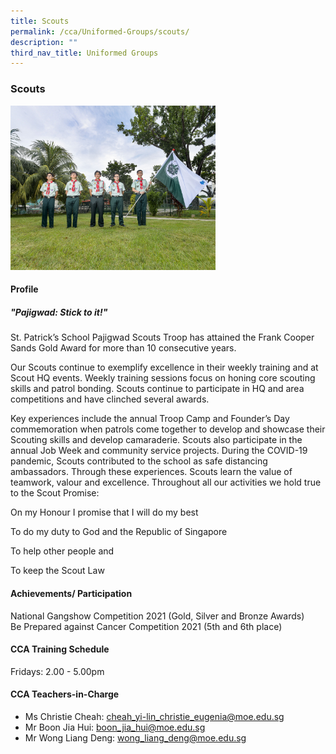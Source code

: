 ```yaml
---
title: Scouts
permalink: /cca/Uniformed-Groups/scouts/
description: ""
third_nav_title: Uniformed Groups
---
```

### **Scouts**

<img src="/images/Scouts.jpg" 
     style="width:65%">

#### **Profile**

##### **"Pajigwad: Stick to it!"**

St. Patrick’s School Pajigwad Scouts Troop has attained the Frank Cooper Sands Gold Award for more than 10 consecutive years. 

Our Scouts continue to exemplify excellence in their weekly training and at Scout HQ events. Weekly training sessions focus on honing core scouting skills and patrol bonding. Scouts continue to participate in HQ and area competitions and have clinched several awards.

Key experiences include the annual Troop Camp and Founder’s Day commemoration when patrols come together to develop and showcase their Scouting skills and develop camaraderie. Scouts also participate in the annual Job Week and community service projects. During the COVID-19 pandemic, Scouts contributed to the school as safe distancing ambassadors. Through these experiences. Scouts learn the value of teamwork, valour and excellence. Throughout all our activities we hold true to the Scout Promise:

On my Honour I promise that I will do my best

To do my duty to God and the Republic of Singapore

To help other people and

To keep the Scout Law

#### **Achievements/ Participation**

National Gangshow Competition 2021 (Gold, Silver and Bronze Awards)  
Be Prepared against Cancer Competition 2021 (5th and 6th place)

#### **CCA Training Schedule**
Fridays: 2.00 - 5.00pm


#### **CCA Teachers-in-Charge**

* Ms Christie Cheah: [cheah\_yi-lin_christie_eugenia@moe.edu.sg](mailto:cheah_yi-lin_christie_eugenia@moe.edu.sg) 
* Mr Boon Jia Hui: [boon_jia_hui@moe.edu.sg](mailto:boon_jia_hui@moe.edu.sg)
* Mr Wong Liang Deng: [wong_liang_deng@moe.edu.sg](mailto:wong_liang_deng@moe.edu.sg)